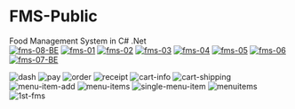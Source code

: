 # FMS-Public

Food Management System in C# .Net
</br>
<a href="https://ibb.co/TP6wHNJ"><img src="https://i.ibb.co/h2bgKTr/fms-08-BE.png" alt="fms-08-BE" border="0"></a>
<a href="https://ibb.co/5MbkGb7"><img src="https://i.ibb.co/7YsQjs9/fms-01.png" alt="fms-01" border="0"></a>
<a href="https://ibb.co/NnGfkjc"><img src="https://i.ibb.co/yBxKMyH/fms-02.png" alt="fms-02" border="0"></a>
<a href="https://ibb.co/gJn3cYf"><img src="https://i.ibb.co/njWbKpY/fms-03.png" alt="fms-03" border="0"></a>
<a href="https://ibb.co/Mshg793"><img src="https://i.ibb.co/37sTckL/fms-04.png" alt="fms-04" border="0"></a>
<a href="https://ibb.co/FJyPVjG"><img src="https://i.ibb.co/gwfnVBs/fms-05.png" alt="fms-05" border="0"></a>
<a href="https://ibb.co/CP9Xznh"><img src="https://i.ibb.co/LNgq8Cn/fms-06.png" alt="fms-06" border="0"></a>
<a href="https://ibb.co/V9TYWmf"><img src="https://i.ibb.co/XLtxZ8c/fms-07-BE.png" alt="fms-07-BE" border="0"></a>

<img src="https://i.ibb.co/GsZ9thT/dash.png" alt="dash" border="0">
<img src="https://i.ibb.co/4JsdgV9/pay.png" alt="pay" border="0">
<img src="https://i.ibb.co/jzXK9w8/order.png" alt="order" border="0">
<img src="https://i.ibb.co/D45911N/receipt.png" alt="receipt" border="0">
<img src="https://i.ibb.co/0tY8CLh/cart-info.png" alt="cart-info" border="0">
<img src="https://i.ibb.co/DgJ6BC0/cart-shipping.png" alt="cart-shipping" border="0">
<img src="https://i.ibb.co/cFCzZtp/menu-item-add.png" alt="menu-item-add" border="0">
<img src="https://i.ibb.co/TcCp3MY/menu-items.png" alt="menu-items" border="0">
<img src="https://i.ibb.co/6Y3nMjQ/single-menu-item.png" alt="single-menu-item" border="0">
<img src="https://i.ibb.co/PjZvKJB/menuitems.png" alt="menuitems" border="0">
<img src="https://i.ibb.co/kgBbvGx/1st-fms.png" alt="1st-fms" border="0">
